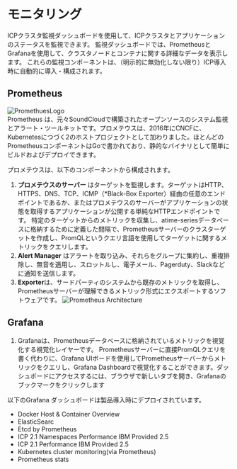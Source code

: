 # モニタリング
ICPクラスタ監視ダッシュボードを使用して、ICPクラスタとアプリケーションのステータスを監視できます。
監視ダッシュボードでは、PrometheusとGrafanaを使用して、クラスタノードとコンテナに関する詳細なデータを表示します。
これらの監視コンポーネントは、（明示的に無効化しない限り）ICP導入時に自動的に導入・構成されます。


## Prometheus
![PromethuesLogo](https://www.cncf.io/wp-content/uploads/2018/02/prometheus-stacked-color.png) <br>
Prometheus は、元々SoundCloudで構築されたオープンソースのシステム監視とアラート・ツールキットです。プロメテウスは、2016年にCNCFに、Kubernetesにつづく2のホストプロジェクトとして加わりました。ほとんどのPrometheusコンポーネントはGoで書かれており、静的なバイナリとして簡単にビルドおよびデプロイできます。

プロメテウスは、以下のコンポーネントから構成されます。
1. **プロメテウスのサーバー** はターゲットを監視します。ターゲットはHTTP、HTTPS、DNS、TCP、ICMP（*Black-Box Exporter）経由の任意のエンドポイントであるか、またはプロメテウスのサーバーがアプリケーションの状態を取得するアプリケーションが公開する単純なHTTPエンドポイントです。
特定のターゲットからのメトリックを収集し、atime-seriesデータベースに格納するために定義した間隔で、Prometheusサーバーのクラスターゲットを作成し、PromQLというクエリ言語を使用してターゲットに関するメトリックをクエリします。
1. **Alert Manager** はアラートを取り込み、それらをグループに集約し、重複排除し、無音を適用し、スロットルし、電子メール、Pagerduty、Slackなどに通知を送信します。
1. **Exporter**は、サードパーティのシステムから既存のメトリックを取得し、Prometheusサーバーが理解できるメトリック形式にエクスポートするソフトウェアです。
![Prometheus Architecture](https://prometheus.io/assets/architecture-cb2ada1ece6.png)

## Grafana
1. Grafanaは、Prometheusデータベースに格納されているメトリックを視覚化する視覚化レイヤーです。
Prometheusサーバーに直接PromQLクエリを書く代わりに、Grafana UIボードを使用してPrometheusサーバーからメトリックをクエリし、Grafana Dashboardで視覚化することができます。ダッシュボードにアクセスするには、ブラウザで新しいタブを開き、Grafanaのブックマークをクリックします

以下のGrafana ダッシュボードは製品導入時にデプロイされています。
- Docker Host & Container Overview 
- ElasticSearc
- Etcd by Prometheus 
- ICP 2.1 Namespaces Performance IBM Provided 2.5 
- ICP 2.1 Performance IBM Provided 2.5 
- Kubernetes cluster monitoring(via Prometheus) 
- Prometheus stats
